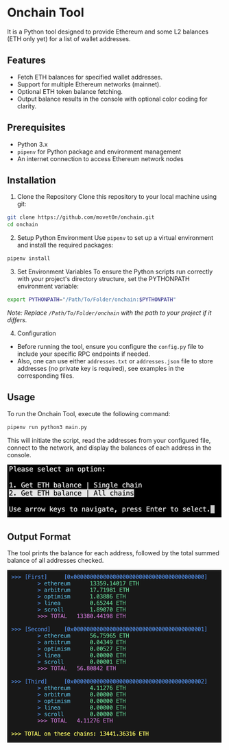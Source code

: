 # Onchain Tool
It is a Python tool designed to provide Ethereum and some L2 balances (ETH only yet) for a list of wallet addresses. 

## Features
- Fetch ETH balances for specified wallet addresses.
- Support for multiple Ethereum networks (mainnet).
- Optional ETH token balance fetching.
- Output balance results in the console with optional color coding for clarity.

## Prerequisites
- Python 3.x
- `pipenv` for Python package and environment management
- An internet connection to access Ethereum network nodes

## Installation
1. Clone the Repository
Clone this repository to your local machine using git:
```bash
git clone https://github.com/movet0n/onchain.git
cd onchain
```

2. Setup Python Environment
Use `pipenv` to set up a virtual environment and install the required packages:
```bash
pipenv install
```

3. Set Environment Variables
To ensure the Python scripts run correctly with your project's directory structure, set the PYTHONPATH environment variable:
```bash
export PYTHONPATH="/Path/To/Folder/onchain:$PYTHONPATH"
``` 
_Note: Replace `/Path/To/Folder/onchain` with the path to your project if it differs._

4. Configuration
- Before running the tool, ensure you configure the `config.py` file to include your specific RPC endpoints if needed. 
- Also, one can use either `addresses.txt` or `addresses.json` file to store addresses (no private key is required), see examples in the corresponding files.

## Usage
To run the Onchain Tool, execute the following command:
```bash
pipenv run python3 main.py
```

This will initiate the script, read the addresses from your configured file, connect to the network, and display the balances of each address in the console.

<img src="assets/images/main_menu.png" alt="Main Menu" width="500"/>

## Output Format
The tool prints the balance for each address, followed by the total summed balance of all addresses checked.

<img src="assets/images/output.png" alt="Output" width="500"/>
